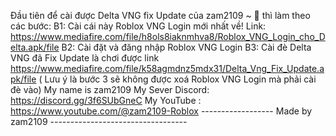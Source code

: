 Đầu tiên để cài được Delta VNG fix Update của zam2109 ~ 👑 thì làm theo các bước:
B1: Cài cái này Roblox VNG Login mới nhất về! Link: https://www.mediafire.com/file/h8ols8iaknmhva8/Roblox_VNG_Login_cho_Delta.apk/file
B2: Cài đặt và đăng nhập Roblox VNG Login
B3: Cài đè Delta VNG đã Fix Update là chơi được link https://www.mediafire.com/file/k58agmdnz5mdx31/Delta_Vng_Fix_Update.apk/file
( Lưu ý là bước 3 sẽ không được xoá Roblox VNG Login mà phải cài đè vào)
My name is zam2109 
My Sever Discord: https://discord.gg/3f6SUbGneC
My YouTube : https://www.youtube.com/@zam2109-Roblox
------------------ Made by zam2109 ----------------------------------
